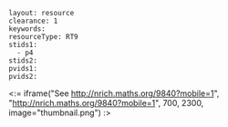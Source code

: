 ````
layout: resource
clearance: 1
keywords:
resourceType: RT9
stids1: 
  - p4
stids2:
pvids1:
pvids2:

````

<:= iframe("See http://nrich.maths.org/9840?mobile=1", "http://nrich.maths.org/9840?mobile=1", 700, 2300, image="thumbnail.png") :>

